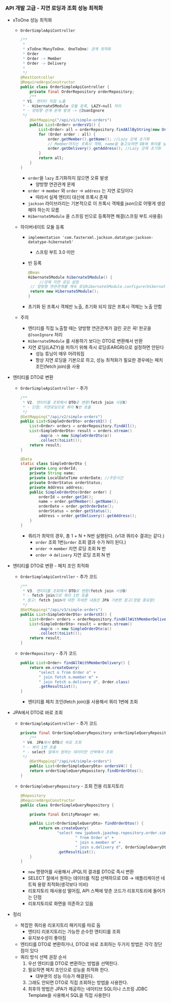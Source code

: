 ### API 개발 고급 - 지연 로딩과 조회 성능 최적화

- xToOne 성능 최적화

  - `OrderSimpleApiController`

    ```java
    /**
     *
     * xToOne(ManyToOne, OneToOne) 관계 최적화
     * Order
     * Order -> Member
     * Order -> Delivery
     *
     */
    @RestController
    @RequiredArgsConstructor
    public class OrderSimpleApiController {
        private final OrderRepository orderRepository;
        /**
     * V1. 엔티티 직접 노출
     * - Hibernate5Module 모듈 등록, LAZY=null 처리
     * - 양방향 관계 문제 발생 -> @JsonIgnore
     */
        @GetMapping("/api/v1/simple-orders")
        public List<Order> ordersV1() {
            List<Order> all = orderRepository.findAllByString(new OrderSearch());
            for (Order order : all) {
                order.getMember().getName(); //Lazy 강제 초기화
                // Member까지는 프록시 객체, name을 들고오려면 DB에 쿼리를 날려서 조회하게 됨
                order.getDelivery().getAddress(); //Lazy 강제 초기화
            }
            return all;
        }
    }
    ```

    - `order`을 `lazy` 초기화하지 않으면 오류 발생
      - 양방향 연관관계 문제
    - `order` -> `member` 와 `order` -> `address` 는 지연 로딩이다
      - 따라서 실제 엔티티 대신에 프록시 존재
    - `jackson` 라이브러리는 기본적으로 이 프록시 객체를 json으로 어떻게 생성해야 하는지 모름
    - `Hibernate5Module` 을 스프링 빈으로 등록하면 해결(스프링 부트 사용중)

  - 하이버네이트 모듈 등록

    - `implementation 'com.fasterxml.jackson.datatype:jackson-datatype-hibernate5'`

      - 스프링 부트 3.0 미만

    - 빈 등록

      ```java
      @Bean
      Hibernate5Module hibernate5Module() {
           //강제 지연 로딩 설정
       // 양방향 연관관계를 계속 로딩hibernate5Module.configure(Hibernate5Module.Feature.FORCE_LAZY_LOADING,true);
       return new Hibernate5Module();
      }
      ```

    -  초기화 된 프록시 객체만 노출, 초기화 되지 않은 프록시 객체는 노출 안함

  - 주의

    - 엔티티를 직접 노출할 때는 양방향 연관관계가 걸린 곳은 꼭! 한곳을 `@JsonIgnore` 처리
    - `Hibernate5Module` 를 사용하기 보다는 DTO로 변환해서 반환
    - 지연 로딩(LAZY)을 피하기 위해 즉시 로딩(EARGR)으로 설정하면 안된다
      - 성능 튜닝이 매우 어려워짐
      - 항상 지연 로딩을 기본으로 하고, 성능 최적화가 필요한 경우에는 페치 조인(fetch join)을 사용



- 엔티티를 DTO로 변환

  - `OrderSimpleApiController` - 추가

    ```java
    /**
     * V2. 엔티티를 조회해서 DTO로 변환(fetch join 사용X)
     * - 단점: 지연로딩으로 쿼리 N번 호출
     */
    @GetMapping("/api/v2/simple-orders")
    public List<SimpleOrderDto> ordersV2() {
        List<Order> orders = orderRepository.findAll();
        List<SimpleOrderDto> result = orders.stream()
            .map(o -> new SimpleOrderDto(o))
            .collect(toList());
        return result;
    }
    
    @Data
    static class SimpleOrderDto {
        private Long orderId;
        private String name;
        private LocalDateTime orderDate; //주문시간
        private OrderStatus orderStatus;
        private Address address;
        public SimpleOrderDto(Order order) {
            orderId = order.getId();
            name = order.getMember().getName();
            orderDate = order.getOrderDate();
            orderStatus = order.getStatus();
            address = order.getDelivery().getAddress();
        }
    }
    ```

    - 쿼리가 최악의 경우, 총 1 + N + N번 실행된다. (v1과 쿼리수 결과는 같다.)
      - `order` 조회 1번(`order` 조회 결과 수가 N이 된다.)
      - `order` -> `member` 지연 로딩 조회 N 번
      - `order` -> `delivery` 지연 로딩 조회 N 번



- 엔티티를 DTO로 변환 - 페치 조인 최적화

  - `OrderSimpleApiController` - 추가 코드

    ```java
    /**
     * V3. 엔티티를 조회해서 DTO로 변환(fetch join 사용O)
     * - fetch join으로 쿼리 1번 호출
     * 참고: fetch join에 대한 자세한 내용은 JPA 기본편 참고(정말 중요함)
     */
    @GetMapping("/api/v3/simple-orders")
    public List<SimpleOrderDto> ordersV3() {
        List<Order> orders = orderRepository.findAllWithMemberDelivery();
        List<SimpleOrderDto> result = orders.stream()
            .map(o -> new SimpleOrderDto(o))
            .collect(toList());
        return result;
    }
    ```

  - `OrderRepository` - 추가 코드

    ```java
    public List<Order> findAllWithMemberDelivery() {
        return em.createQuery(
            "select o from Order o" +
            " join fetch o.member m" +
            " join fetch o.delivery d", Order.class)
            .getResultList();
    }
    ```

    - 엔티티를 페치 조인(fetch join)을 사용해서 쿼리 1번에 조회



- JPA에서 DTO로 바로 조회

  - `OrderSimpleApiController` - 추가 코드

    ```JAVA
    private final OrderSimpleQueryRepository orderSimpleQueryRepository; //의존관계 주입
        /**
     * V4. JPA에서 DTO로 바로 조회
     * - 쿼리 1번 호출
     * - select 절에서 원하는 데이터만 선택해서 조회
     */
        @GetMapping("/api/v4/simple-orders")
        public List<OrderSimpleQueryDto> ordersV4() {
        return orderSimpleQueryRepository.findOrderDtos();
    }
    ```

  - `OrderSimpleQueryRepository` - 조회 전용 리포지토리

    ```JAVA
    @Repository
    @RequiredArgsConstructor
    public class OrderSimpleQueryRepository {
    
        private final EntityManager em;
    
        public List<OrderSimpleQueryDto> findOrderDtos() {
            return em.createQuery(
                    "select new jpabook.jpashop.repository.order.simplequery.OrderSimpleQueryDto(o.id, m.name, o.orderDate, o.status, d.address)" +
                            " from Order o" +
                            " join o.member m" +
                            " join o.delivery d", OrderSimpleQueryDto.class)
                    .getResultList();
        }
    }
    ```

    - `new` 명령어를 사용해서 JPQL의 결과를 DTO로 즉시 변환
    - SELECT 절에서 원하는 데이터를 직접 선택하므로 DB -> 애플리케이션 네트웍 용량 최적화(생각보다 미비)
    - 리포지토리 재사용성 떨어짐, API 스펙에 맞춘 코드가 리포지토리에 들어가는 단점
    - 리포지토리로 화면을 의존하고 있음



- 정리
  - 복잡한 쿼리용 리포지토리 패키지를 따로 둠
    - 엔티티 리포지토리는 가능한 순수한 엔티티를 조회
    - 유지보수성이 좋아짐
  - 엔티티를 DTO로 변환하거나, DTO로 바로 조회하는 두가지 방법은 각각 장단점이 있다
  - 쿼리 방식 선택 권장 순서
    1.  우선 엔티티를 DTO로 변환하는 방법을 선택한다.
    2. 필요하면 페치 조인으로 성능을 최적화 한다.
       - 대부분의 성능 이슈가 해결된다.
    3. 그래도 안되면 DTO로 직접 조회하는 방법을 사용한다.
    4. 최후의 방법은 JPA가 제공하는 네이티브 SQL이나 스프링 JDBC Template을 사용해서 SQL을 직접 사용한다

